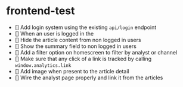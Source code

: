 # frontend-test



- [] Add login system using the existing `api/login` endpoint
- [] When an user is logged in the
- [] Hide the article content from non logged in users
- [] Show the summary field to non logged in users
- [] Add a filter option on homescreen to filter by analyst or channel
- [] Make sure that any click of a link is tracked by calling `window.analytics.link`
- [] Add image when present to the article detail
- [] Wire the analyst page properly and link it from the articles

